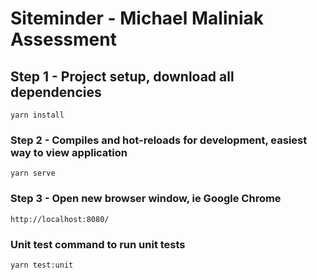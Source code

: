 # Siteminder - Michael Maliniak Assessment

## Step 1 - Project setup, download all dependencies
```
yarn install
```

### Step 2 - Compiles and hot-reloads for development, easiest way to view application
```
yarn serve
```

### Step 3 - Open new browser window, ie Google Chrome
```
http://localhost:8080/
```

### Unit test command to run  unit tests
```
yarn test:unit
```
